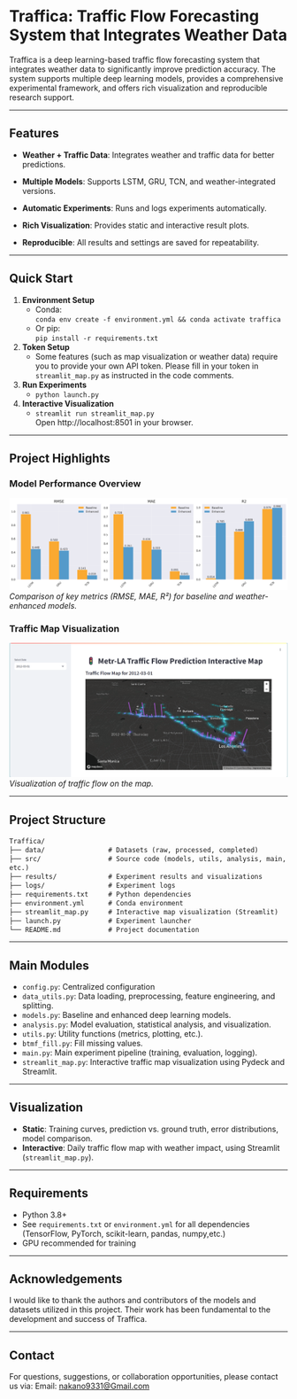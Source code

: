 # Traffica: Traffic Flow Forecasting System that Integrates Weather Data

Traffica is a deep learning-based traffic flow forecasting system that integrates weather data to significantly improve prediction accuracy. The system supports multiple deep learning models, provides a comprehensive experimental framework, and offers rich visualization and reproducible research support.

---

## Features

- **Weather + Traffic Data**: Integrates weather and traffic data for better predictions.

- **Multiple Models**: Supports LSTM, GRU, TCN, and weather-integrated versions.

- **Automatic Experiments**: Runs and logs experiments automatically.

- **Rich Visualization**: Provides static and interactive result plots.

- **Reproducible**: All results and settings are saved for repeatability.

---

## Quick Start

1. **Environment Setup**
   - Conda:  
     `conda env create -f environment.yml && conda activate traffica`
   - Or pip:  
     `pip install -r requirements.txt`
2. **Token Setup**
   - Some features (such as map visualization or weather data) require you to provide your own API token. Please fill in your token in `streamlit_map.py` as instructed in the code comments.
3. **Run Experiments**
   - `python launch.py`
4. **Interactive Visualization**
   - `streamlit run streamlit_map.py`  
     Open http://localhost:8501 in your browser.

---

## Project Highlights

### Model Performance Overview

![Model Performance Metrics](results/figures/comparison/performance_metrics.png)
*Comparison of key metrics (RMSE, MAE, R²) for baseline and weather-enhanced models.*

### Traffic Map Visualization

![Traffic Map Visualization](results/figures/Visualization/traffic_map.png)
*Visualization of traffic flow on the map.*

---

## Project Structure

```
Traffica/
├── data/                # Datasets (raw, processed, completed)
├── src/                 # Source code (models, utils, analysis, main, etc.)
├── results/             # Experiment results and visualizations
├── logs/                # Experiment logs
├── requirements.txt     # Python dependencies
├── environment.yml      # Conda environment
├── streamlit_map.py     # Interactive map visualization (Streamlit)
├── launch.py            # Experiment launcher
└── README.md            # Project documentation
```

---

## Main Modules

- `config.py`: Centralized configuration
- `data_utils.py`: Data loading, preprocessing, feature engineering, and splitting.
- `models.py`: Baseline and enhanced deep learning models.
- `analysis.py`: Model evaluation, statistical analysis, and visualization.
- `utils.py`: Utility functions (metrics, plotting, etc.).
- `btmf_fill.py`: Fill missing values. 
- `main.py`: Main experiment pipeline (training, evaluation, logging).
- `streamlit_map.py`: Interactive traffic map visualization using Pydeck and Streamlit.

---

## Visualization

- **Static**: Training curves, prediction vs. ground truth, error distributions, model comparison.
- **Interactive**: Daily traffic flow map with weather impact, using Streamlit (`streamlit_map.py`).

---

## Requirements

- Python 3.8+
- See `requirements.txt` or `environment.yml` for all dependencies (TensorFlow, PyTorch, scikit-learn, pandas, numpy,etc.)
- GPU recommended for training

---

## Acknowledgements

I would like to thank the authors and contributors of the models and datasets utilized in this project. Their work has been fundamental to the development and success of Traffica.

---

## Contact

For questions, suggestions, or collaboration opportunities, please contact us via:
Email: nakano9331@Gmail.com




